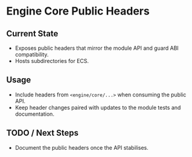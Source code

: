 # Engine Core Public Headers

## Current State

- Exposes public headers that mirror the module API and guard ABI compatibility.
- Hosts subdirectories for ECS.

## Usage

- Include headers from `<engine/core/...>` when consuming the public API.
- Keep header changes paired with updates to the module tests and documentation.

## TODO / Next Steps

- Document the public headers once the API stabilises.
